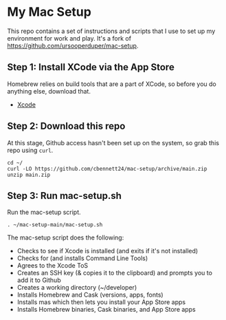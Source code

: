 # My Mac Setup

This repo contains a set of instructions and scripts that I use to set up my environment for work and play. It's a fork of https://github.com/ursooperduper/mac-setup.

## Step 1: Install XCode via the App Store

Homebrew relies on build tools that are a part of XCode, so before you do anything else, download that.

* [Xcode](https://developer.apple.com/xcode/)

## Step 2: Download this repo

At this stage, Github access hasn't been set up on the system, so  grab this repo using `curl`.

```
cd ~/
curl -LO https://github.com/cbennett24/mac-setup/archive/main.zip
unzip main.zip
```

## Step 3: Run mac-setup.sh

Run the mac-setup script.

```
. ~/mac-setup-main/mac-setup.sh
```

The mac-setup script does the following:

* Checks to see if Xcode is installed (and exits if it's not installed)
* Checks for (and installs Command Line Tools)
* Agrees to the Xcode ToS
* Creates an SSH key (& copies it to the clipboard) and prompts you to add it to Github
* Creates a working directory (~/developer)
* Installs Homebrew and Cask (versions, apps, fonts)
* Installs mas which then lets you install your App Store apps
* Installs Homebrew binaries, Cask binaries, and App Store apps
